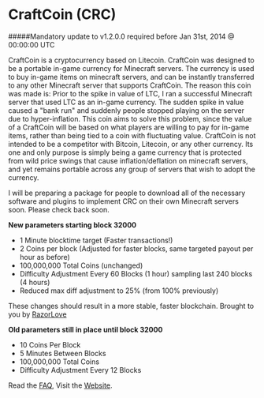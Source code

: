 CraftCoin (CRC)
===============

#####Mandatory update to v1.2.0.0 required before Jan 31st, 2014 @ 00:00:00 UTC

CraftCoin is a cryptocurrency based on Litecoin. CraftCoin was designed to be a portable in-game currency for 
Minecraft servers. The currency is used to buy in-game items on minecraft servers, and can be instantly transferred
to any other Minecraft server that supports CraftCoin.  The reason this coin was made is: Prior to the spike in value 
of LTC, I ran a successful Minecraft server that used LTC as an in-game currency. The sudden spike in value caused a 
"bank run" and suddenly people stopped playing on the server due to hyper-inflation. This coin aims to solve this 
problem, since the value of a CraftCoin will be based on what players are willing to pay for in-game items, rather than
being tied to a coin with fluctuating value. CraftCoin is not intended to be a competitor with Bitcoin, Litecoin, or 
any other currency. Its one and only purpose is simply being a game currency that is protected from wild price swings 
that cause inflation/deflation on minecraft servers, and yet remains portable across any group of servers that wish to
adopt the currency.

I will be preparing a package for people to download all of the necessary software and plugins to implement CRC on 
their own Minecraft servers soon. Please check back soon.

**New parameters starting block 32000**
* 1 Minute blocktime target (Faster transactions!)
* 2 Coins per block (Adjusted for faster blocks, same targeted payout per hour as before)
* 100,000,000 Total Coins (unchanged)
* Difficulty Adjustment Every 60 Blocks (1 hour) sampling last 240 blocks (4 hours)
* Reduced max diff adjustment to 25% (from 100% previously)

These changes should result in a more stable, faster blockchain.
Brought to you by [RazorLove](https://github.com/RazorLove/)

**Old parameters still in place until block 32000**
* 10 Coins Per Block
* 5 Minutes Between Blocks
* 100,000,000 Total Coins
* Difficulty Adjustment Every 12 Blocks

Read the [FAQ](http://craftcoin.net/faq.html), Visit the [Website](http://craftcoin.net).
